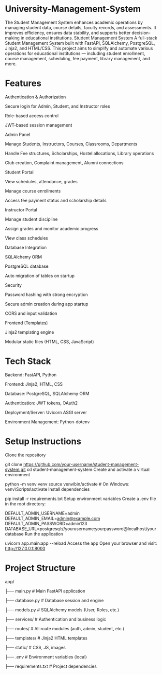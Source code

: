 # University-Management-System
The Student Management System enhances academic operations by managing student data, course details, faculty records, and assessments. It improves efficiency, ensures data stability, and supports better decision-making in educational institutions.
Student Management System
A full-stack Student Management System built with FastAPI, SQLAlchemy, PostgreSQL, Jinja2, and HTML/CSS.
This project aims to simplify and automate various operations for educational institutions — including student enrollment, course management, scheduling, fee payment, library management, and more.

# Features
Authentication & Authorization

Secure login for Admin, Student, and Instructor roles

Role-based access control

JWT-based session management

Admin Panel

Manage Students, Instructors, Courses, Classrooms, Departments

Handle Fee structures, Scholarships, Hostel allocations, Library operations

Club creation, Complaint management, Alumni connections

Student Portal

View schedules, attendance, grades

Manage course enrollments

Access fee payment status and scholarship details

Instructor Portal

Manage student discipline

Assign grades and monitor academic progress

View class schedules

Database Integration

SQLAlchemy ORM

PostgreSQL database

Auto migration of tables on startup

Security

Password hashing with strong encryption

Secure admin creation during app startup

CORS and input validation

Frontend (Templates)

Jinja2 templating engine

Modular static files (HTML, CSS, JavaScript)

# Tech Stack
Backend: FastAPI, Python

Frontend: Jinja2, HTML, CSS

Database: PostgreSQL, SQLAlchemy ORM

Authentication: JWT tokens, OAuth2

Deployment/Server: Uvicorn ASGI server

Environment Management: Python-dotenv

# Setup Instructions
Clone the repository


git clone https://github.com/your-username/student-management-system.git
cd student-management-system
Create and activate a virtual environment

python -m venv venv
source venv/bin/activate   # On Windows: venv\Scripts\activate
Install dependencies


pip install -r requirements.txt
Setup environment variables
Create a .env file in the root directory:


DEFAULT_ADMIN_USERNAME=admin
DEFAULT_ADMIN_EMAIL=admin@example.com
DEFAULT_ADMIN_PASSWORD=admin123
DATABASE_URL=postgresql://yourusername:yourpassword@localhost/yourdatabase
Run the application


uvicorn app.main:app --reload
Access the app
Open your browser and visit:
http://127.0.0.1:8000

# Project Structure
app/

├── main.py             # Main FastAPI application

├── database.py         # Database session and engine

├── models.py           # SQLAlchemy models (User, Roles, etc.)

├── services/           # Authentication and business logic

├── routes/             # All route modules (auth, admin, student, etc.)

├── templates/          # Jinja2 HTML templates

├── static/             # CSS, JS, images

├── .env                # Environment variables (local)

├── requirements.txt    # Project dependencies
